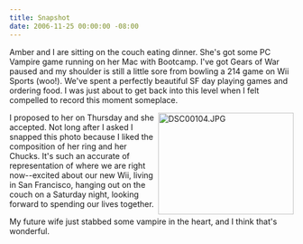 ```yaml
---
title: Snapshot
date: 2006-11-25 00:00:00 -08:00
---
```


<p>
Amber and I are sitting on the couch eating dinner. She's got some PC Vampire game running on her Mac with Bootcamp. I've got Gears of War paused and my shoulder is still a little sore from bowling a 214 game on Wii Sports (woo!). We've spent a perfectly beautiful SF day playing games and ordering food. I was just about to get back into this level when I felt compelled to record this moment someplace.
</p>
<p>
<a title="Photo Sharing" href="http://www.flickr.com/photos/torrez/305109997/"><img width="240" height="180" align="right" alt="DSC00104.JPG" src="http://static.flickr.com/122/305109997_a4fc31df76_m.jpg" /></a>
I proposed to her on Thursday and she accepted. Not long after I asked I snapped this photo because I liked the composition of her ring and her Chucks. It's such an accurate of representation of where we are right now--excited about our new Wii, living in San Francisco, hanging out on the couch on a Saturday night, looking forward to spending our lives together.
</p>
<p>
My future wife just stabbed some vampire in the heart, and I think that's wonderful.
</p>
